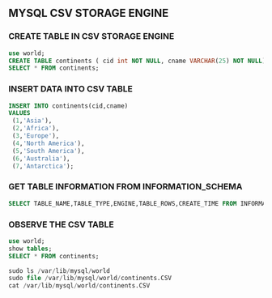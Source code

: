 ## MYSQL CSV STORAGE ENGINE

### CREATE TABLE IN CSV STORAGE ENGINE
```sql
use world;
CREATE TABLE continents ( cid int NOT NULL, cname VARCHAR(25) NOT NULL) ENGINE=CSV;
SELECT * FROM continents;
```

### INSERT DATA INTO CSV TABLE
```sql
INSERT INTO continents(cid,cname) 
VALUES
 (1,'Asia'),
 (2,'Africa'),
 (3,'Europe'),
 (4,'North America'),
 (5,'South America'),
 (6,'Australia'),
 (7,'Antarctica');
```

### GET TABLE INFORMATION FROM INFORMATION_SCHEMA
```sql
SELECT TABLE_NAME,TABLE_TYPE,ENGINE,TABLE_ROWS,CREATE_TIME FROM INFORMATION_SCHEMA.TABLES WHERE ENGINE='CSV';
```

### OBSERVE THE CSV TABLE
```sql
use world;
show tables;
SELECT * FROM continents;

sudo ls /var/lib/mysql/world
sudo file /var/lib/mysql/world/continents.CSV
cat /var/lib/mysql/world/continents.CSV
```